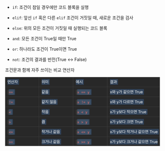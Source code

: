 - `if`: 조건이 참일 경우에만 코드 블록을 실행
- `elif`: 앞선 `if` 혹은 다른 `elif` 조건이 거짓일 때, 새로운 조건을 검사
- `else`: 위의 모든 조건이 거짓일 때 실행되는 코드 블록

- `and`: 모든 조건이 True일 때만 True
- `or`: 하나라도 조건이 True이면 True
- `not`: 조건의 결과를 반전(True ↔ False)

 조건문과 함께 자주 쓰이는 비교 연산자

 ![alt text](image.png)

 